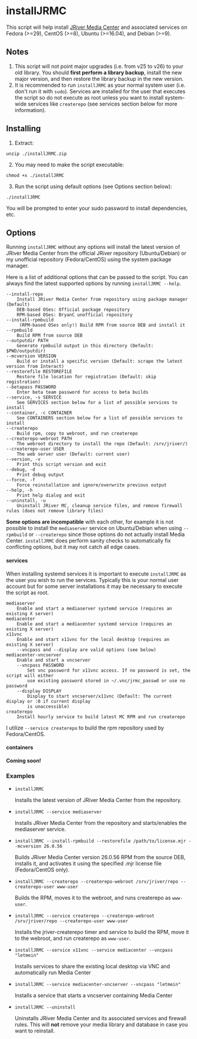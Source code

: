 # installJRMC

This script will help install [JRiver Media Center](https://www.jriver.com/) and associated services on Fedora (>=29), CentOS (>=8), Ubuntu (>=16.04), and Debian (>=9).

## Notes

1.  This script will not point major upgrades (i.e. from v25 to v26) to your old library. You should **first perform a library backup**, install the new major version, and then restore the library backup in the new version.
2.  It is recommended to run `installJRMC` as your normal system user (i.e. don't run it with `sudo`). Services are installed for the user that executes the script so do not execute as root unless you want to install system-wide services like `createrepo` (see services section below for more information).

## Installing

1.  Extract:
```
unzip ./installJRMC.zip
```
2.  You may need to make the script executable:
```
chmod +x ./installJRMC
```
3.  Run the script using default options (see Options section below):
```
./installJRMC
```
You will be prompted to enter your sudo password to install dependencies, etc.

## Options

Running `installJRMC` without any options will install the latest version of JRiver Media Center from the official JRiver repository (Ubuntu/Debian) or my unofficial repository (Fedora/CentOS) using the system package manager.

Here is a list of additional options that can be passed to the script. You can always find the latest supported options by running `installJRMC --help`.
```text
--install-repo
    Install JRiver Media Center from repository using package manager (Default)
    DEB-based OSes: Official package repository
    RPM-based OSes: BryanC unofficial repository
--install-rpmbuild
     (RPM-based OSes only!) Build RPM from source DEB and install it
--rpmbuild
    Build RPM from source DEB
--outputdir PATH
    Generate rpmbuild output in this directory (Default: $PWD/outputdir)
--mcversion VERSION
    Build or install a specific version (Default: scrape the latest version from Interact)
--restorefile RESTOREFILE
    Restore file location for registration (Default: skip registration)
--betapass PASSWORD
    Enter beta team password for access to beta builds
--service, -s SERVICE
    See SERVICES section below for a list of possible services to install
--container, -c CONTAINER
    See CONTAINERS section below for a list of possible services to install
--createrepo
    Build rpm, copy to webroot, and run createrepo
--createrepo-webroot PATH
    The webroot directory to install the repo (Default: /srv/jriver/)
--createrepo-user USER
    The web server user (Default: current user)
--version, -v
    Print this script version and exit
--debug, -d
    Print debug output
--force, -f
    Force reinstallation and ignore/overwrite previous output
--help, -h
    Print help dialog and exit
--uninstall, -u
    Uninstall JRiver MC, cleanup service files, and remove firewall rules (does not remove library files)
```
**Some options are incompatible** with each other, for example it is not possible to install the `mediaserver` service on Ubuntu/Debian when using `--rpmbuild` or `--createrepo` since those options do not actually install Media Center. `installJRMC` does perform sanity checks to automatically fix conflicting options, but it may not catch all edge cases.



#### services
When installing systemd services it is important to execute `installJRMC` as the user you wish to run the services. Typically this is your normal user account but for some server installations it may be necessary to execute the script as root.
```text
mediaserver
    Enable and start a mediaserver systemd service (requires an existing X server)
mediacenter
    Enable and start a mediacenter systemd service (requires an existing X server)
x11vnc
    Enable and start x11vnc for the local desktop (requires an existing X server)
    --vncpass and --display are valid options (see below)
mediacenter-vncserver
    Enable and start a vncserver
    --vncpass PASSWORD
        Set vnc password for x11vnc access. If no password is set, the script will either
        use existing password stored in ~/.vnc/jrmc_passwd or use no password
    --display DISPLAY
        Display to start vncserver/x11vnc (Default: The current display or :0 if current display
        is unaccessible)
createrepo
    Install hourly service to build latest MC RPM and run createrepo
```
I utilize `--service createrepo` to build the rpm repository used by Fedora/CentOS.

#### containers

**Coming soon!**

### Examples

*   `installJRMC`

    Installs the latest version of JRiver Media Center from the repository.

*   `installJRMC --service mediaserver`

    Installs JRiver Media Center from the repository and starts/enables the mediaserver service.

*   `installJRMC --install-rpmbuild --restorefile /path/to/license.mjr --mcversion 26.0.56`

     Builds JRiver Media Center version 26.0.56 RPM from the source DEB, installs it, and activates it using the specified .mjr license file (Fedora/CentOS only).

*   `installJRMC --createrepo --createrepo-webroot /srv/jriver/repo --createrepo-user www-user`

     Builds the RPM, moves it to the webroot, and runs createrepo as `www-user`.

*   `installJRMC --service createrepo --createrepo-webroot /srv/jriver/repo --createrepo-user www-user`

    Installs the jriver-createrepo timer and service to build the RPM, move it to the webroot, and run createrepo as `www-user`.

*   `installJRMC --service x11vnc --service mediacenter --vncpass "letmein"`

    Installs services to share the existing local desktop via VNC and automatically run Media Center

*   `installJRMC --service mediacenter-vncserver --vncpass "letmein"`

    Installs a service that starts a vncserver containing Media Center

*   `installJRMC --uninstall`

    Uninstalls JRiver Media Center and its associated services and firewall rules. This will **not** remove your media library and database in case you want to reinstall.
